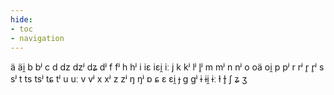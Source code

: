 ```yaml
---
hide:
- toc
- navigation
---
```

ä
äi̯
b
bʲ
c
d
dz
dzʲ
dʑ
dʲ
f
fʲ
h
hʲ
i
iɛ
iɛi̯
iː
j
k
kʲ
lʲ
l̥ʲ
m
mʲ
n
nʲ
o
oä
oi̯
p
pʲ
r
rʲ
r̥
r̥ʲ
s
sʲ
t
ts
tsʲ
tɕ
tʲ
u
uː
v
vʲ
x
xʲ
z
zʲ
ŋ
ŋʲ
ɒ
ɕ
ɛ
ɛi̯
ɟ
ɡ
ɡʲ
ɨ
ɨi̯
ɨː
ɫ
ɫ̥
ʃ
ʑ
ʒ
